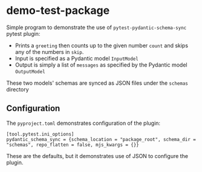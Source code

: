 # demo-test-package

Simple program to demonstrate the use of `pytest-pydantic-schema-sync` pytest plugin:

- Prints a `greeting` then counts up to the given number `count` and skips any of the numbers in `skip`.
- Input is specified as a Pydantic model `InputModel`
- Output is simply a list of `messages` as specified by the Pydantic model `OutputModel`

These two models' schemas are synced as JSON files under the `schemas` directory

## Configuration

The `pyproject.toml` demonstrates configuration of the plugin:

```
[tool.pytest.ini_options]
pydantic_schema_sync = {schema_location = "package_root", schema_dir = "schemas", repo_flatten = false, mjs_kwargs = {}}
```

These are the defaults, but it demonstrates use of JSON to configure the plugin.
